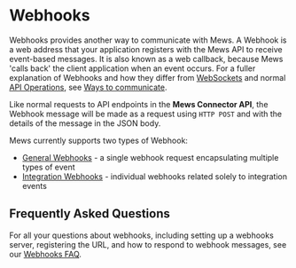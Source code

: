 # Webhooks

Webhooks provides another way to communicate with Mews.
A Webhook is a web address that your application registers with the Mews API to receive event-based messages.
It is also known as a web callback, because Mews 'calls back' the client application when an event occurs.
For a fuller explanation of Webhooks and how they differ from [WebSockets](../websockets/README.md) and normal [API Operations](../operations/README.md), see [Ways to communicate](../guidelines/communicate.md).

Like normal requests to API endpoints in the __Mews Connector API__, the Webhook message will be made as a request using `HTTP POST` and with the details of the message in the JSON body. 

Mews currently supports two types of Webhook:

* [General Webhooks](wh-general.md) - a single webhook request encapsulating multiple types of event
* [Integration Webhooks](wh-integration.md) - individual webhooks related solely to integration events

## Frequently Asked Questions

For all your questions about webhooks, including setting up a webhooks server, registering the URL, and how to respond to webhook messages, see our [Webhooks FAQ](wh-faq.md).
